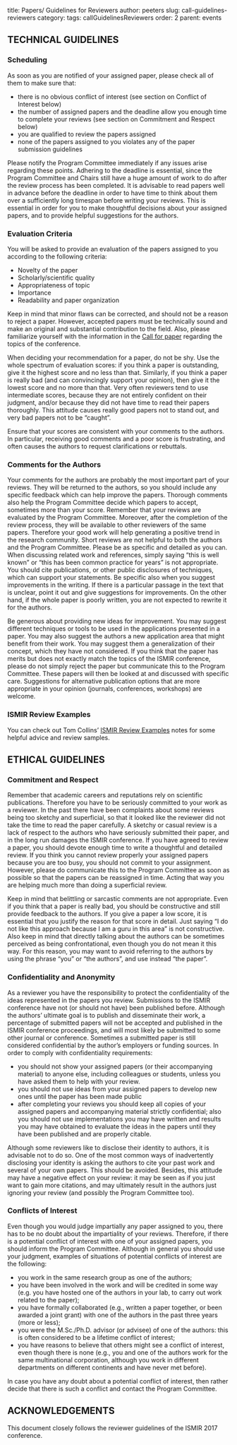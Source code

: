 title: Papers/ Guidelines for Reviewers
author: peeters
slug: call-guidelines-reviewers
category:
tags: callGuidelinesReviewers
order: 2
parent: events

## TECHNICAL GUIDELINES### SchedulingAs soon as you are notified of your assigned paper, please check all of them to make sure that:- there is no obvious conflict of interest (see section on Conflict of Interest below)- the number of assigned papers and the deadline allow you enough time to complete your reviews (see section on Commitment and Respect below)- you are qualified to review the papers assigned- none of the papers assigned to you violates any of the paper submission guidelinesPlease notify the Program Committee immediately if any issues arise regarding these points. Adhering to the deadline is essential, since the Program Committee and Chairs still have a huge amount of work to do after the review process has been completed. It is advisable to read papers well in advance before the deadline in order to have time to think about them over a sufficiently long timespan before writing your reviews. This is essential in order for you to make thoughtful decisions about your assigned papers, and to provide helpful suggestions for the authors.### Evaluation CriteriaYou will be asked to provide an evaluation of the papers assigned to you according to the following criteria:- Novelty of the paper- Scholarly/scientific quality- Appropriateness of topic- Importance- Readability and paper organizationKeep in mind that minor flaws can be corrected, and should not be a reason to reject a paper. However, accepted papers must be technically sound and make an original and substantial contribution to the field. Also, please familiarize yourself with the information in the [Call for paper]({filename}/pages/callPapers.md) regarding the topics of the conference.When deciding your recommendation for a paper, do not be shy. Use the whole spectrum of evaluation scores: if you think a paper is outstanding, give it the highest score and no less than that. Similarly, if you think a paper is really bad (and can convincingly support your opinion), then give it the lowest score and no more than that. Very often reviewers tend to use intermediate scores, because they are not entirely confident on their judgment, and/or because they did not have time to read their papers thoroughly. This attitude causes really good papers not to stand out, and very bad papers not to be “caught”.Ensure that your scores are consistent with your comments to the authors. In particular, receiving good comments and a poor score is frustrating, and often causes the authors to request clarifications or rebuttals.### Comments for the AuthorsYour comments for the authors are probably the most important part of your reviews. They will be returned to the authors, so you should include any specific feedback which can help improve the papers. Thorough comments also help the Program Committee decide which papers to accept, sometimes more than your score. Remember that your reviews are evaluated by the Program Committee. Moreover, after the completion of the review process, they will be available to other reviewers of the same papers. Therefore your good work will help generating a positive trend in the research community. Short reviews are not helpful to both the authors and the Program Committee. Please be as specific and detailed as you can. When discussing related work and references, simply saying “this is well known” or “this has been common practice for years” is not appropriate. You should cite publications, or other public disclosures of techniques, which can support your statements. Be specific also when you suggest improvements in the writing. If there is a particular passage in the text that is unclear, point it out and give suggestions for improvements. On the other hand, if the whole paper is poorly written, you are not expected to rewrite it for the authors.Be generous about providing new ideas for improvement. You may suggest different techniques or tools to be used in the applications presented in a paper. You may also suggest the authors a new application area that might benefit from their work. You may suggest them a generalization of their concept, which they have not considered. If you think that the paper has merits but does not exactly match the topics of the ISMIR conference, please do not simply reject the paper but communicate this to the Program Committee. These papers will then be looked at and discussed with specific care. Suggestions for alternative publication options that are more appropriate in your opinion (journals, conferences, workshops) are welcome.### ISMIR Review ExamplesYou can check out Tom Collins’ [ISMIR Review Examples](http://tomcollinsresearch.net/pdf/ismirReviewExamples.pdf) notes for some helpful advice and review samples.## ETHICAL GUIDELINES### Commitment and RespectRemember that academic careers and reputations rely on scientific publications. Therefore you have to be seriously committed to your work as a reviewer. In the past there have been complaints about some reviews being too sketchy and superficial, so that it looked like the reviewer did not take the time to read the paper carefully. A sketchy or casual review is a lack of respect to the authors who have seriously submitted their paper, and in the long run damages the ISMIR conference. If you have agreed to review a paper, you should devote enough time to write a thoughtful and detailed review. If you think you cannot review properly your assigned papers because you are too busy, you should not commit to your assignment. However, please do communicate this to the Program Committee as soon as possible so that the papers can be reassigned in time. Acting that way you are helping much more than doing a superficial review.Keep in mind that belittling or sarcastic comments are not appropriate. Even if you think that a paper is really bad, you should be constructive and still provide feedback to the authors. If you give a paper a low score, it is essential that you justify the reason for that score in detail. Just saying “I do not like this approach because I am a guru in this area” is not constructive. Also keep in mind that directly talking about the authors can be sometimes perceived as being confrontational, even though you do not mean it this way. For this reason, you may want to avoid referring to the authors by using the phrase “you” or “the authors”, and use instead “the paper”.### Confidentiality and AnonymityAs a reviewer you have the responsibility to protect the confidentiality of the ideas represented in the papers you review. Submissions to the ISMIR conference have not (or should not have) been published before. Although the authors’ ultimate goal is to publish and disseminate their work, a percentage of submitted papers will not be accepted and published in the ISMIR conference proceedings, and will most likely be submitted to some other journal or conference. Sometimes a submitted paper is still considered confidential by the author’s employers or funding sources. In order to comply with confidentiality requirements:- you should not show your assigned papers (or their accompanying material) to anyone else, including colleagues or students, unless you have asked them to help with your review.- you should not use ideas from your assigned papers to develop new ones until the paper has been made public- after completing your reviews you should keep all copies of your assigned papers and accompanying material strictly confidential; also you should not use implementations you may have written and results you may have obtained to evaluate the ideas in the papers until they have been published and are properly citable.Although some reviewers like to disclose their identity to authors, it is advisable not to do so. One of the most common ways of inadvertently disclosing your identity is asking the authors to cite your past work and several of your own papers. This should be avoided. Besides, this attitude may have a negative effect on your review: it may be seen as if you just want to gain more citations, and may ultimately result in the authors just ignoring your review (and possibly the Program Committee too).### Conflicts of InterestEven though you would judge impartially any paper assigned to you, there has to be no doubt about the impartiality of your reviews. Therefore, if there is a potential conflict of interest with one of your assigned papers, you should inform the Program Committee. Although in general you should use your judgment, examples of situations of potential conflicts of interest are the following:- you work in the same research group as one of the authors;- you have been involved in the work and will be credited in some way (e.g. you have hosted one of the authors in your lab, to carry out work related to the paper);- you have formally collaborated (e.g., written a paper together, or been awarded a joint grant) with one of the authors in the past three years (more or less);- you were the M.Sc./Ph.D. advisor (or advisee) of one of the authors: this is often considered to be a lifetime conflict of interest;- you have reasons to believe that others might see a conflict of interest, even though there is none (e.g., you and one of the authors work for the same multinational corporation, although you work in different departments on different continents and have never met before).In case you have any doubt about a potential conflict of interest, then rather decide that there is such a conflict and contact the Program Committee.## ACKNOWLEDGEMENTSThis document closely follows the reviewer guidelines of the ISMIR 2017 conference.
